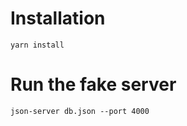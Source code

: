 # Installation
<code>yarn install</code>
# Run the fake server
<code>json-server db.json --port 4000</code>
